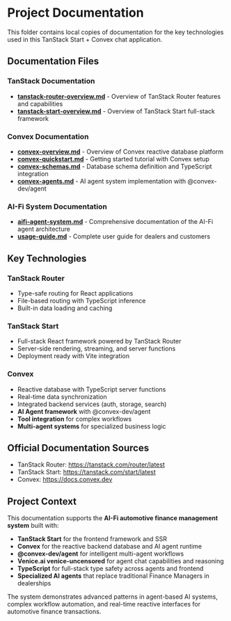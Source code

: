 # Project Documentation

This folder contains local copies of documentation for the key technologies used in this TanStack Start + Convex chat application.

## Documentation Files

### TanStack Documentation
- **[tanstack-router-overview.md](./tanstack-router-overview.md)** - Overview of TanStack Router features and capabilities
- **[tanstack-start-overview.md](./tanstack-start-overview.md)** - Overview of TanStack Start full-stack framework

### Convex Documentation
- **[convex-overview.md](./convex-overview.md)** - Overview of Convex reactive database platform
- **[convex-quickstart.md](./convex-quickstart.md)** - Getting started tutorial with Convex setup
- **[convex-schemas.md](./convex-schemas.md)** - Database schema definition and TypeScript integration
- **[convex-agents.md](./convex-agents.md)** - AI agent system implementation with @convex-dev/agent

### AI-Fi System Documentation
- **[aifi-agent-system.md](./aifi-agent-system.md)** - Comprehensive documentation of the AI-Fi agent architecture
- **[usage-guide.md](./usage-guide.md)** - Complete user guide for dealers and customers

## Key Technologies

### TanStack Router
- Type-safe routing for React applications
- File-based routing with TypeScript inference
- Built-in data loading and caching

### TanStack Start
- Full-stack React framework powered by TanStack Router
- Server-side rendering, streaming, and server functions
- Deployment ready with Vite integration

### Convex
- Reactive database with TypeScript server functions
- Real-time data synchronization
- Integrated backend services (auth, storage, search)
- **AI Agent framework** with @convex-dev/agent
- **Tool integration** for complex workflows
- **Multi-agent systems** for specialized business logic

## Official Documentation Sources
- TanStack Router: https://tanstack.com/router/latest
- TanStack Start: https://tanstack.com/start/latest  
- Convex: https://docs.convex.dev

## Project Context
This documentation supports the **AI-Fi automotive finance management system** built with:
- **TanStack Start** for the frontend framework and SSR
- **Convex** for the reactive backend database and AI agent runtime
- **@convex-dev/agent** for intelligent multi-agent workflows
- **Venice.ai venice-uncensored** for agent chat capabilities and reasoning
- **TypeScript** for full-stack type safety across agents and frontend
- **Specialized AI agents** that replace traditional Finance Managers in dealerships

The system demonstrates advanced patterns in agent-based AI systems, complex workflow automation, and real-time reactive interfaces for automotive finance transactions.